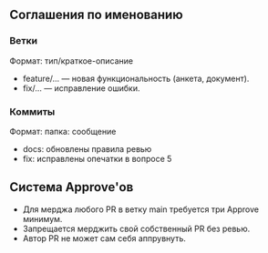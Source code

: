 ## Соглашения по именованию

### Ветки
Формат: тип/краткое-описание
*   feature/... — новая функциональность (анкета, документ).
*   fix/... — исправление ошибки.

### Коммиты
Формат: папка: сообщение
*   docs: обновлены правила ревью
*   fix: исправлены опечатки в вопросе 5

## Система Approve'ов

*   Для мерджа любого PR в ветку main требуется три Approve минимум.
*   Запрещается мерджить свой собственный PR без ревью.
*   Автор PR не может сам себя аппрувнуть.
